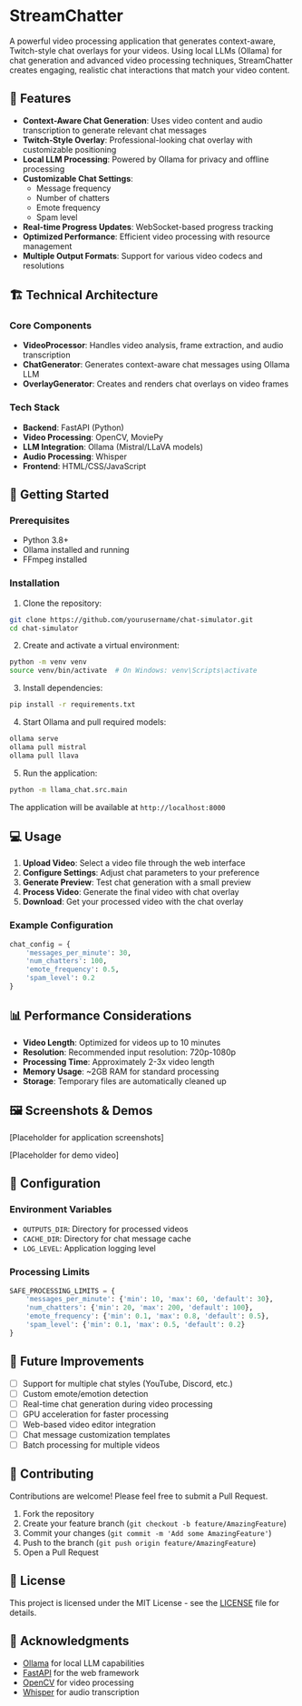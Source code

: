 # StreamChatter

A powerful video processing application that generates context-aware, Twitch-style chat overlays for your videos. Using local LLMs (Ollama) for chat generation and advanced video processing techniques, StreamChatter creates engaging, realistic chat interactions that match your video content.

## 🌟 Features

- **Context-Aware Chat Generation**: Uses video content and audio transcription to generate relevant chat messages
- **Twitch-Style Overlay**: Professional-looking chat overlay with customizable positioning
- **Local LLM Processing**: Powered by Ollama for privacy and offline processing
- **Customizable Chat Settings**:
  - Message frequency
  - Number of chatters
  - Emote frequency
  - Spam level
- **Real-time Progress Updates**: WebSocket-based progress tracking
- **Optimized Performance**: Efficient video processing with resource management
- **Multiple Output Formats**: Support for various video codecs and resolutions

## 🏗️ Technical Architecture

### Core Components

- **VideoProcessor**: Handles video analysis, frame extraction, and audio transcription
- **ChatGenerator**: Generates context-aware chat messages using Ollama LLM
- **OverlayGenerator**: Creates and renders chat overlays on video frames

### Tech Stack

- **Backend**: FastAPI (Python)
- **Video Processing**: OpenCV, MoviePy
- **LLM Integration**: Ollama (Mistral/LLaVA models)
- **Audio Processing**: Whisper
- **Frontend**: HTML/CSS/JavaScript

## 🚀 Getting Started

### Prerequisites

- Python 3.8+
- Ollama installed and running
- FFmpeg installed

### Installation

1. Clone the repository:
```bash
git clone https://github.com/yourusername/chat-simulator.git
cd chat-simulator
```

2. Create and activate a virtual environment:
```bash
python -m venv venv
source venv/bin/activate  # On Windows: venv\Scripts\activate
```

3. Install dependencies:
```bash
pip install -r requirements.txt
```

4. Start Ollama and pull required models:
```bash
ollama serve
ollama pull mistral
ollama pull llava
```

5. Run the application:
```bash
python -m llama_chat.src.main
```

The application will be available at `http://localhost:8000`

## 💻 Usage

1. **Upload Video**: Select a video file through the web interface
2. **Configure Settings**: Adjust chat parameters to your preference
3. **Generate Preview**: Test chat generation with a small preview
4. **Process Video**: Generate the final video with chat overlay
5. **Download**: Get your processed video with the chat overlay

### Example Configuration

```python
chat_config = {
    'messages_per_minute': 30,
    'num_chatters': 100,
    'emote_frequency': 0.5,
    'spam_level': 0.2
}
```

## 📊 Performance Considerations

- **Video Length**: Optimized for videos up to 10 minutes
- **Resolution**: Recommended input resolution: 720p-1080p
- **Processing Time**: Approximately 2-3x video length
- **Memory Usage**: ~2GB RAM for standard processing
- **Storage**: Temporary files are automatically cleaned up

## 🖼️ Screenshots & Demos

[Placeholder for application screenshots]

[Placeholder for demo video]

## 🔧 Configuration

### Environment Variables

- `OUTPUTS_DIR`: Directory for processed videos
- `CACHE_DIR`: Directory for chat message cache
- `LOG_LEVEL`: Application logging level

### Processing Limits

```python
SAFE_PROCESSING_LIMITS = {
    'messages_per_minute': {'min': 10, 'max': 60, 'default': 30},
    'num_chatters': {'min': 20, 'max': 200, 'default': 100},
    'emote_frequency': {'min': 0.1, 'max': 0.8, 'default': 0.5},
    'spam_level': {'min': 0.1, 'max': 0.5, 'default': 0.2}
}
```

## 🔮 Future Improvements

- [ ] Support for multiple chat styles (YouTube, Discord, etc.)
- [ ] Custom emote/emotion detection
- [ ] Real-time chat generation during video processing
- [ ] GPU acceleration for faster processing
- [ ] Web-based video editor integration
- [ ] Chat message customization templates
- [ ] Batch processing for multiple videos

## 🤝 Contributing

Contributions are welcome! Please feel free to submit a Pull Request.

1. Fork the repository
2. Create your feature branch (`git checkout -b feature/AmazingFeature`)
3. Commit your changes (`git commit -m 'Add some AmazingFeature'`)
4. Push to the branch (`git push origin feature/AmazingFeature`)
5. Open a Pull Request

## 📝 License

This project is licensed under the MIT License - see the [LICENSE](LICENSE) file for details.

## 🙏 Acknowledgments

- [Ollama](https://ollama.ai/) for local LLM capabilities
- [FastAPI](https://fastapi.tiangolo.com/) for the web framework
- [OpenCV](https://opencv.org/) for video processing
- [Whisper](https://github.com/openai/whisper) for audio transcription 